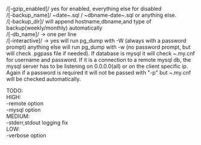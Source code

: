 /[-gzip_enabled]/ yes for enabled, everything else for disabled  
/[-backup_name]/         \~date\~.sql / \~dbname-date\~.sql or anything else.  
/[-backup_dir]/ will append hostname,dbname,and type of backup(weekly/monthly) automatically  
/[-db_name]/ -> one per line  
/[-interactive]/ -> yes will run pg_dump with -W (always with a password prompt) anything else will run pg_dump with -w (no password prompt, but will check .pgpass file if needed). If database is mysql it will check ~.my.cnf for username and password. If it is a connection to a remote mysql db, the mysql server has to be listening on 0.0.0.0(all) or on the client specific ip. Again if a password is required it will not be passed with "-p" but ~.my.cnf will be checked automatically.

  
  
TODO:  
HIGH:  
-remote option  
-mysql option  
MEDIUM:  
-stderr,stdout logging fix  
LOW:  
-verbose option  
